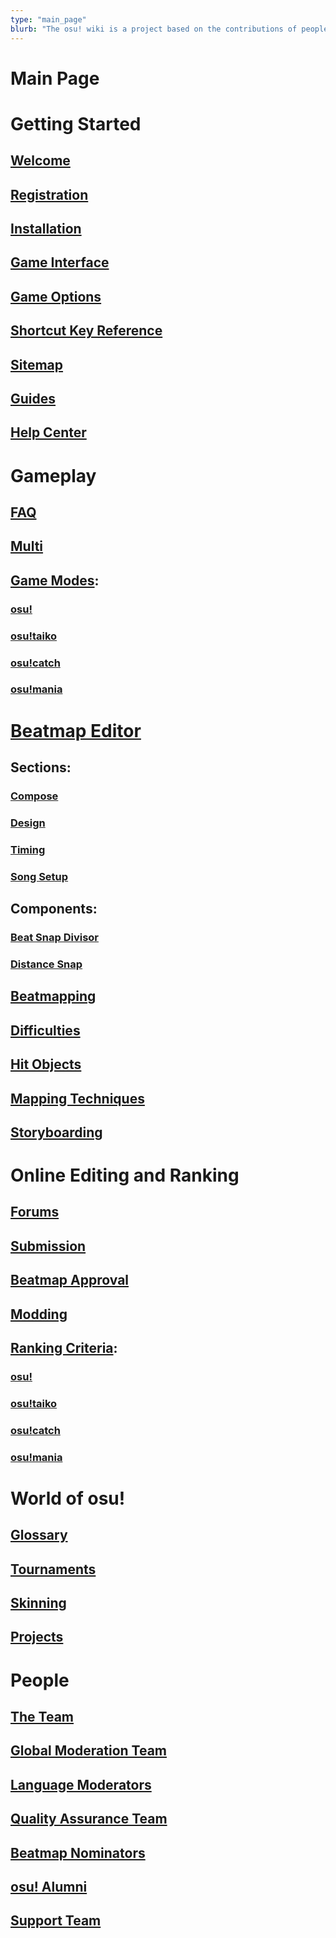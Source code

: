 ```yaml
---
type: "main_page"
blurb: "The osu! wiki is a project based on the contributions of people from osu!. The end goal is that it replaces the old FAQ section, and allows it to become a much more exhaustive resource. However, to make this possible, we need help from everyone willing to contribute!<br>You can use your osu! account to start contributing!"
---
```

# Main Page

# Getting Started
## [Welcome](/wiki/Welcome)
## [Registration](/wiki/Registration)
## [Installation](/wiki/Installation)
## [Game Interface](/wiki/Interface)
## [Game Options](/wiki/Options)
## [Shortcut Key Reference](/wiki/Shortcut_Key_Reference)
## [Sitemap](/wiki/Sitemap)
## [Guides](/wiki/Guides)
## [Help Center](/wiki/Help_Center)

# Gameplay
## [FAQ](/wiki/FAQ)
## [Multi](/wiki/Multi)
## [Game Modes](/wiki/Game_Modes):
### [osu!](/wiki/Game_Modes/osu!)
### [osu!taiko](/wiki/Game_Modes/osu!taiko)
### [osu!catch](/wiki/Game_Modes/osu!catch)
### [osu!mania](/wiki/Game_Modes/osu!mania)

# [Beatmap Editor](/wiki/Beatmap_Editor)
## Sections:
### [Compose](/wiki/Beatmap_Editor/Compose)
### [Design](/wiki/Beatmap_Editor/Design)
### [Timing](/wiki/Beatmap_Editor/Timing)
### [Song Setup](/wiki/Beatmap_Editor/Song_Setup)

## Components:
### [Beat Snap Divisor](/wiki/Beatmap_Editor/Beat_Snap_Divisor)
### [Distance Snap](/wiki/Beatmap_Editor/Distance_Snap)

## [Beatmapping](/wiki/Beatmapping)
## [Difficulties](/wiki/Difficulties)
## [Hit Objects](/wiki/Hit_Objects)
## [Mapping Techniques](/wiki/Mapping_Techniques)
## [Storyboarding](/wiki/Storyboarding)

# Online Editing and Ranking
## [Forums](/wiki/Forums)
## [Submission](/wiki/Submission)
## [Beatmap Approval](/wiki/Submission/Beatmap_Ranking_Procedure)
## [Modding](/wiki/Modding)
## [Ranking Criteria](/wiki/Ranking_Criteria):
### [osu!](/wiki/Ranking_Criteria/osu!)
### [osu!taiko](/wiki/Ranking_Criteria/osu!taiko)
### [osu!catch](/wiki/Ranking_Criteria/osu!catch)
### [osu!mania](/wiki/Ranking_Criteria/osu!mania)

# World of osu!
## [Glossary](/wiki/Glossary)
## [Tournaments](/wiki/Tournaments)
## [Skinning](/wiki/Skinning)
## [Projects](/wiki/Projects)

# People
## [The Team](/wiki/The_Team)
## [Global Moderation Team](/wiki/Global_Moderation_Team)
## [Language Moderators](/wiki/Language_Moderators)
## [Quality Assurance Team](/wiki/Quality_Assurance_Team)
## [Beatmap Nominators](/wiki/Beatmap_Nominators)
## [osu! Alumni](/wiki/osu!_Alumni)
## [Support Team](/wiki/Support_Team)

